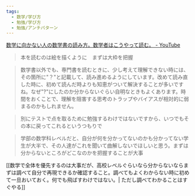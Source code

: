 ```yaml
---
tags:
  - 数学/学び方
  - 勉強/学び方
  - 勉強/アンチパターン
---
```

[数学に向かない人の数学書の読み方。数学者はこうやって読む。 - YouTube](https://www.youtube.com/watch?v=q-3IWEyfFQg)
>本を読むのは絵を描くように　まずは大枠を把握

>数学書以外でも、専門書を読むときに、少し考えて理解できない時には、その箇所に"？"と記載して、読み進めるようにしています。改めて読み直した時に、初めて読んだ時よりも知恵がついて解決することが多いですね。なぜ"?"にしたのか分からないぐらい自明なときもよくあります。時間をおくことで、理解を阻害する思考のトラップやバイアスが相対的に弱まるのかもしれません。

>別にテストで点を取るために勉強するわけではないですから、いつでもその本に戻ってこれるというつもりで

>学部の数学科レベルだと、自分が何を分かってないのかも分かってない学生が大半で、その人達がこれを聞いて曲解しないでほしいと思う。まずは分からないところがどこなのかを把握することが大事

[[数学で全体を優先するのは大事だが、高校レベルぐらいなら分からないならまずは調べて自分で再現できるか確認すること。調べてもよくわからない時に初めて一旦おいておく。何でも飛ばすわけではない。| ただし調べてわかることはすぐやる]]

